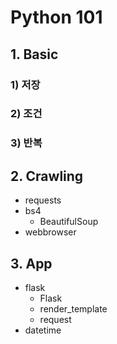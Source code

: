 # Python 101

## 1. Basic

### 1) 저장
### 2) 조건
### 3) 반복

## 2. Crawling

* requests
* bs4
  * BeautifulSoup
* webbrowser

## 3. App

* flask
  * Flask
  * render_template
  * request
* datetime